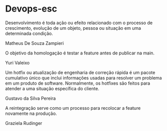 # Devops-esc

Desenvolvimento é toda ação ou efeito relacionado com o processo de crescimento, evolução de um objeto, pessoa ou situação em uma determinada condição.

Matheus De Souza Zampieri

O objetivo da homologação é testar a feature antes de publicar na main.

Yuri Valeixo

Um hotfix ou atualização de engenharia de correção rápida é um pacote cumulativo único que inclui informações usadas para resolver um problema em um produto de software. Normalmente, os hotfixes são feitos para atender a uma situação específica do cliente.

Gustavo da Silva Pereira

A reintegração serve como um processo para recolocar a feature novamente na produção.

Graziela Rudinger